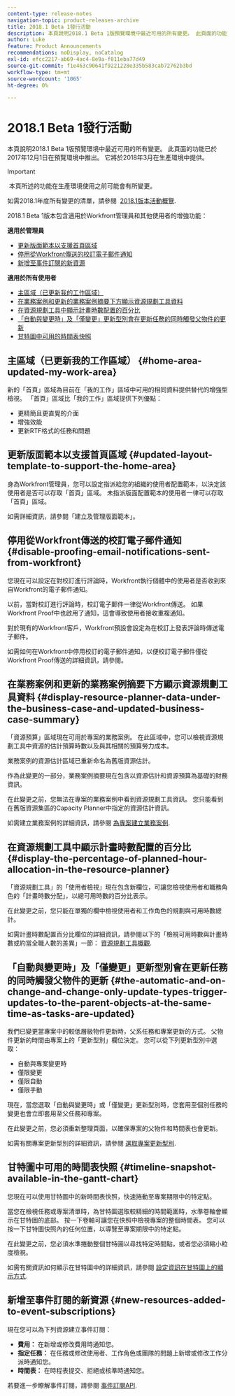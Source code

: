 ```yaml
---
content-type: release-notes
navigation-topic: product-releases-archive
title: 2018.1 Beta 1發行活動
description: 本頁說明2018.1 Beta 1版預覽環境中最近可用的所有變更。 此頁面的功能已於2017年12月1日在預覽環境中推出。 它將於2018年3月在生產環境中提供。
author: Luke
feature: Product Announcements
recommendations: noDisplay, noCatalog
exl-id: efcc2217-ab69-4ac4-8e9a-f811eba77d49
source-git-commit: f1e463c90641f9221228e335b583cab72762b3bd
workflow-type: tm+mt
source-wordcount: '1065'
ht-degree: 0%

---
```


# 2018.1 Beta 1發行活動

本頁說明2018.1 Beta 1版預覽環境中最近可用的所有變更。 此頁面的功能已於2017年12月1日在預覽環境中推出。 它將於2018年3月在生產環境中提供。

>[!IMPORTANT]
>
> 本頁所述的功能在生產環境使用之前可能會有所變更。

如需2018.1年度所有變更的清單，請參閱  [2018.1版本活動概覽](../../../../product-announcements/product-releases/quarterly-release-archive/2018.1-release-activity/2018-1-release-activity-overview.md).

2018.1 Beta 1版本包含適用於Workfront管理員和其他使用者的增強功能：

**適用於管理員**

* [更新版面範本以支援首頁區域](#updated-layout-template-to-support-the-home-area)
* [停用從Workfront傳送的校訂電子郵件通知](#disable-proofing-email-notifications-sent-from-workfront)
* [新增至事件訂閱的新資源](#new-resources-added-to-event-subscriptions)

**適用於所有使用者**

* [主區域（已更新我的工作區域）](#home-area-updated-my-work-area)
* [在業務案例和更新的業務案例摘要下方顯示資源規劃工具資料](#display-resource-planner-data-under-the-business-case-and-updated-business-case-summary)
* [在資源規劃工具中顯示計畫時數配置的百分比](#display-the-percentage-of-planned-hour-allocation-in-the-resource-planner)
* [「自動與變更時」及「僅變更」更新型別會在更新任務的同時觸發父物件的更新](#the-automatic-and-on-change-and-change-only-update-types-trigger-updates-to-the-parent-objects-at-the-same-time-as-tasks-are-updated)
* [甘特圖中可用的時間表快照](#timeline-snapshot-available-in-the-gantt-chart)

## 主區域（已更新我的工作區域） {#home-area-updated-my-work-area}

新的「首頁」區域為目前在「我的工作」區域中可用的相同資料提供替代的增強型檢視。 「首頁」區域比「我的工作」區域提供下列優點：

* 更精簡且更直覺的介面
* 增強效能
* 更新RTF格式的任務和問題

## 更新版面範本以支援首頁區域 {#updated-layout-template-to-support-the-home-area}

身為Workfront管理員，您可以設定指派給您的組織的使用者配置範本，以決定該使用者是否可以存取「首頁」區域。 未指派版面配置範本的使用者一律可以存取「首頁」區域。

如需詳細資訊，請參閱「建立及管理版面範本」。

## 停用從Workfront傳送的校訂電子郵件通知 {#disable-proofing-email-notifications-sent-from-workfront}

您現在可以設定在對校訂進行評論時，Workfront執行個體中的使用者是否收到來自Workfront的電子郵件通知。

以前，當對校訂進行評論時，校訂電子郵件一律從Workfront傳送。 如果Workfront Proof中也啟用了通知，這會導致使用者接收重複通知。 

對於現有的Workfront客戶，Workfront預設會設定為在校訂上發表評論時傳送電子郵件。

如需如何在Workfront中停用校訂的電子郵件通知，以便校訂電子郵件僅從Workfront Proof傳送的詳細資訊，請參閱。  

## 在業務案例和更新的業務案例摘要下方顯示資源規劃工具資料 {#display-resource-planner-data-under-the-business-case-and-updated-business-case-summary}

「資源預算」區域現在可用於專案的業務案例。 在此區域中，您可以檢視資源規劃工具中資源的估計預算時數以及與其相關的預算勞力成本。

業務案例的資源估計區域已重新命名為舊版資源估計。

作為此變更的一部分，業務案例摘要現在包含以資源估計和資源預算為基礎的財務資訊。

在此變更之前，您無法在專案的業務案例中看到資源規劃工具資訊。 您只能看到在舊版資源集區的Capacity Planner中指定的資源估計資訊。

如需建立業務案例的詳細資訊，請參閱 [為專案建立業務案例](../../../../manage-work/projects/define-a-business-case/create-business-case.md).

## 在資源規劃工具中顯示計畫時數配置的百分比 {#display-the-percentage-of-planned-hour-allocation-in-the-resource-planner}

「資源規劃工具」的「使用者檢視」現在包含新欄位，可讓您檢視使用者和職務角色的「計畫時數分配」，以總可用時數的百分比表示。

在此變更之前，您只能在單獨的欄中檢視使用者和工作角色的規劃與可用時數總計。

如需計畫時數配置百分比欄位的詳細資訊，請參閱以下的「檢視可用時數與計畫時數或約當全職人數的差異」一節： [資源規劃工具概觀](../../../../resource-mgmt/resource-planning/get-started-resource-planner.md).

## 「自動與變更時」及「僅變更」更新型別會在更新任務的同時觸發父物件的更新 {#the-automatic-and-on-change-and-change-only-update-types-trigger-updates-to-the-parent-objects-at-the-same-time-as-tasks-are-updated}

我們已變更當專案中的較低層級物件更新時，父系任務和專案更新的方式。 父物件更新的時間由專案上的「更新型別」欄位決定。 您可以從下列更新型別中選取：

* 自動與專案變更時
* 僅限變更
* 僅限自動
* 僅限手動

現在，當您選取「自動與變更時」或「僅變更」更新型別時，您套用至個別任務的變更也會立即套用至父任務和專案。

在此變更之前，您必須重新整理頁面，以確保專案的父物件和時間表也會更新。

如需有關專案更新型別的詳細資訊，請參閱 [選取專案更新型別](../../../../manage-work/projects/manage-projects/select-project-update-type.md).

## 甘特圖中可用的時間表快照 {#timeline-snapshot-available-in-the-gantt-chart}

您現在可以使用甘特圖中的新時間表快照，快速捲動至專案期限中的特定點。

當您在檢視任務或專案清單時，為甘特圖選取較精細的時間範圍時，水準卷軸會顯示在甘特圖的底部。 按一下卷軸可讓您在快照中檢視專案的整個時間表。 您可以按一下甘特圖快照內的任何位置，以導覽至專案期限中的特定點。

在此變更之前，您必須水準捲動整個甘特圖以尋找特定時間點，或者您必須縮小粒度檢視。

如需有關資訊如何顯示在甘特圖中的詳細資訊，請參閱 [設定資訊在甘特圖上的顯示方式](../../../../manage-work/gantt-chart/use-the-gantt-chart/configure-info-on-gantt-chart.md).

## 新增至事件訂閱的新資源 {#new-resources-added-to-event-subscriptions}

現在您可以為下列資源建立事件訂閱：

* **費用：** 在新增或修改費用時通知您。
* **指定任務：** 在任務或修改使用者、工作角色或團隊的問題上新增或修改工作分派時通知您。
* **時間表：** 在時程表提交、拒絕或核準時通知您。

若要進一步瞭解事件訂閱，請參閱 [事件訂閱API](../../../../wf-api/general/event-subs-api.md).
